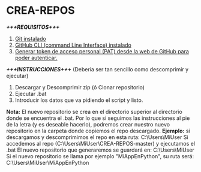 # CREA-REPOS 
***+++REQUISITOS+++***
1. [Git instalado](https://github.com/git/git/blob/master/INSTALL)
2. [GitHub CLI (command Line Interface) instalado](https://github.com/cli/cli#installation)
3. [Generar token de acceso personal (PAT) desde la web de GitHub para poder autenticar.](https://docs.github.com/es/github/authenticating-to-github/keeping-your-account-and-data-secure/creating-a-personal-access-token)

***+++INSTRUCCIONES+++*** (Debería ser tan sencillo como descomprimir y ejecutar)
1. Descargar y Descomprimir zip (ó Clonar repositorio)
2. Ejecutar .bat
3. Introducir los datos que va pidiendo el script y listo.

**Nota:** El nuevo repositorio se crea en el directorio superior al directorio 
donde se encuentra el .bat. Por lo que si seguimos las instrucciones
al pie de la letra (y es deseable hacerlo), podremos crear nuestro 
nuevo repositorio en la carpeta donde copiemos el repo descargado.
**Ejemplo:** si descargamos y descomprimimos el repo en esta ruta: C:\Users\MiUser
Si accedemos al repo (C:\\Users\\MiUser\\CREA-REPOS-master) y ejecutamos el .bat
El nuevo repositorio que generaremos se guardará en: C:\Users\MiUser  Si el 
nuevo repositorio se llama por ejemplo "MiAppEnPython", su ruta será: C:\Users\MiUser\MiAppEnPython



